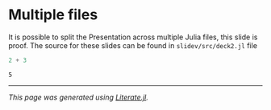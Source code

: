 # Multiple files

It is possible to split the Presentation
across multiple Julia files, this slide
is proof.  The source for these slides can
be found in `slidev/src/deck2.jl` file

````julia
2 + 3
````

````
5
````

---

*This page was generated using [Literate.jl](https://github.com/fredrikekre/Literate.jl).*

